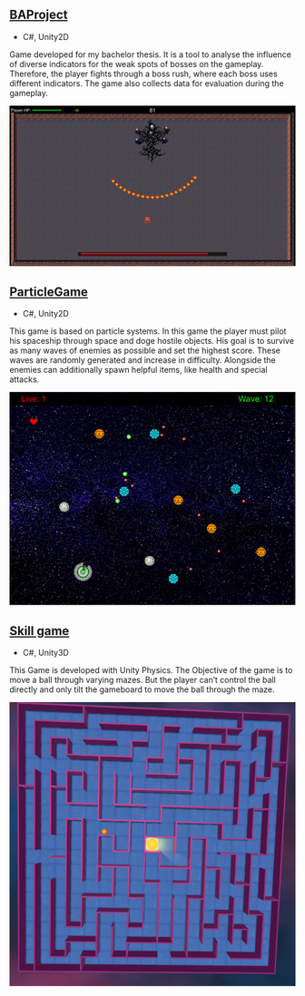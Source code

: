 ## [BAProject](https://github.com/Shaurr/ProjectM)

* C#, Unity2D

Game developed for my bachelor thesis. It is a tool to analyse the influence of diverse indicators for the weak spots of bosses on the gameplay. Therefore, the player fights through a boss rush, where each boss uses different indicators. The game also collects data for evaluation during the gameplay.


![](/images/ba.jpg)

## [ParticleGame](https://github.com/Shaurr/PartikelGame)

* C#, Unity2D

This game is based on particle systems. In this game the player must pilot his spaceship through space and doge hostile objects. His goal is to survive as many waves of enemies as possible and set the highest score. These waves are randomly generated and increase in difficulty. Alongside the enemies can additionally spawn helpful items, like health and special attacks.


![](/images/particel.png)

## [Skill game](https://github.com/Shaurr/ProjectM)

* C#, Unity3D

This Game is developed with Unity Physics. 
The Objective of the game is to move a ball through varying mazes. But the player can’t control the ball directly and only tilt the gameboard to move the ball through the maze.

![](/images/skill.png)

